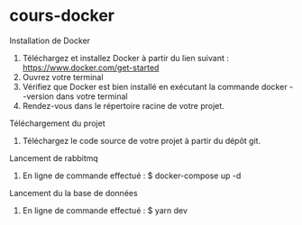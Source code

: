 # cours-docker

Installation de Docker

1. Téléchargez et installez Docker à partir du lien suivant : https://www.docker.com/get-started
2. Ouvrez votre terminal
3. Vérifiez que Docker est bien installé en exécutant la commande docker --version dans votre terminal
4. Rendez-vous dans le répertoire racine de votre projet.


Téléchargement du projet

1. Téléchargez le code source de votre projet à partir du dépôt git.

Lancement de rabbitmq 

1. En ligne de commande effectué : $ docker-compose up -d

Lancement du la base de données

1. En ligne de commande effectué : $ yarn dev

